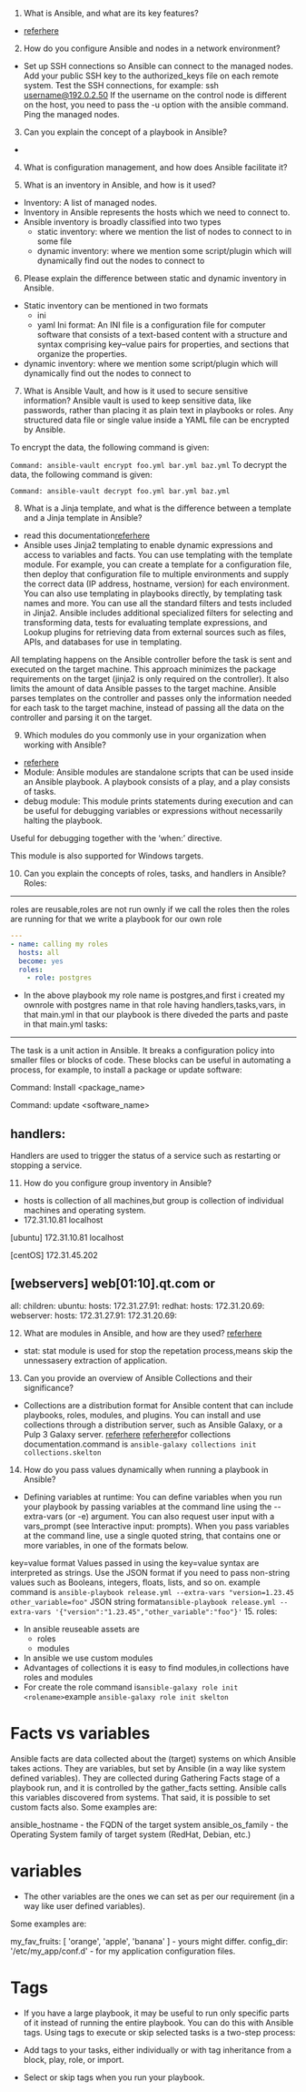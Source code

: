 1. What is Ansible, and what are its key features?
* [referhere](https://www.devopsschool.com/blog/what-are-the-key-features-and-specific-roles-of-ansible/)

2. How do you configure Ansible and nodes in a network environment?
* Set up SSH connections so Ansible can connect to the managed nodes. Add your public SSH key to the authorized_keys file on each remote system. Test the SSH connections, for example: ssh username@192.0.2.50 If the username on the control node is different on the host, you need to pass the -u option with the ansible command. Ping the managed nodes.

3. Can you explain the concept of a playbook in Ansible?
* 

4. What is configuration management, and how does Ansible facilitate it?

5. What is an inventory in Ansible, and how is it used?
* Inventory: A list of managed nodes.
* Inventory in Ansible represents the hosts which we need to connect to.
* Ansible inventory is broadly classified into two types
     * static inventory: where we mention the list of nodes to connect to in some file
     * dynamic inventory: where we mention some script/plugin which will dynamically find out the nodes to connect to

6. Please explain the difference between static and dynamic inventory in Ansible.
* Static inventory can be mentioned in two formats
   * ini
   * yaml
Ini format: An INI file is a configuration file for computer software that consists of a text-based content with a structure and syntax comprising key–value pairs for properties, and sections that organize the properties.
* dynamic inventory: where we mention some script/plugin which will dynamically find out the nodes to connect to
  
7. What is Ansible Vault, and how is it used to secure sensitive information?
Ansible vault is used to keep sensitive data, like passwords, rather than placing it as plain text in playbooks or roles. Any structured data file or single value inside a YAML file can be encrypted by Ansible.

To encrypt the data, the following command is given:

``Command: ansible-vault encrypt foo.yml bar.yml baz.yml``
To decrypt the data,  the following command is given:

``Command: ansible-vault decrypt foo.yml bar.yml baz.yml``

8. What is a Jinja template, and what is the difference between a template and a Jinja template in Ansible?
* read this documentation[referhere](https://docs.ansible.com/ansible/latest/playbook_guide/playbooks_templating.html)
* Ansible uses Jinja2 templating to enable dynamic expressions and access to variables and facts. You can use templating with the template module. For example, you can create a template for a configuration file, then deploy that configuration file to multiple environments and supply the correct data (IP address, hostname, version) for each environment. You can also use templating in playbooks directly, by templating task names and more. You can use all the standard filters and tests included in Jinja2. Ansible includes additional specialized filters for selecting and transforming data, tests for evaluating template expressions, and Lookup plugins for retrieving data from external sources such as files, APIs, and databases for use in templating.

All templating happens on the Ansible controller before the task is sent and executed on the target machine. This approach minimizes the package requirements on the target (jinja2 is only required on the controller). It also limits the amount of data Ansible passes to the target machine. Ansible parses templates on the controller and passes only the information needed for each task to the target machine, instead of passing all the data on the controller and parsing it on the target.

9. Which modules do you commonly use in your organization when working with Ansible?
* [referhere](https://opensource.com/article/19/9/must-know-ansible-modules)
* Module: Ansible modules are standalone scripts that can be used inside an Ansible playbook. A playbook consists of a play, and a play consists of tasks. 
* debug module: This module prints statements during execution and can be useful for debugging variables or expressions without necessarily halting the playbook.

Useful for debugging together with the ‘when:’ directive.

This module is also supported for Windows targets.

10. Can you explain the concepts of roles, tasks, and handlers in Ansible?
Roles:
------
roles are reusable,roles are not run ownly if we call the roles then the roles are running for that we write a playbook for our own role
```yml
---
- name: calling my roles
  hosts: all
  become: yes
  roles: 
    - role: postgres
```
* In the above playbook my role name is postgres,and first i created my ownrole with postgres name in that role having handlers,tasks,vars, in that main.yml in that our playbook is there diveded the parts and paste in that main.yml
tasks:
------
The task is a unit action in Ansible. It breaks a configuration policy into smaller files or blocks of code. These blocks can be useful in automating a process, for example, to install a package or update software:

Command: Install <package_name>

Command: update <software_name>

handlers:
---------
 Handlers are used to trigger the status of a service such as restarting or stopping a service.

11.  How do you configure group inventory in Ansible?
* hosts is collection of all machines,but group is collection of individual machines and operating system.
* 172.31.10.81
localhost

[ubuntu]
172.31.10.81
localhost

[centOS]
172.31.45.202

[webservers]
web[01:10].qt.com
or
---
all:
  children:
    ubuntu:
      hosts:
        172.31.27.91:
    redhat:
      hosts:
        172.31.20.69:
    webserver:
      hosts:
        172.31.27.91:
        172.31.20.69:

12. What are modules in Ansible, and how are they used?
[referhere](https://opensource.com/article/19/9/must-know-ansible-modules)
* stat: stat module is used for stop the repetation process,means skip the unnessasery extraction of application.

13.  Can you provide an overview of Ansible Collections and their significance?
* Collections are a distribution format for Ansible content that can include playbooks, roles, modules, and plugins. You can install and use collections through a distribution server, such as Ansible Galaxy, or a Pulp 3 Galaxy server.
[referhere](https://docs.ansible.com/ansible/latest/collections_guide/index.html)
[referhere](https://docs.ansible.com/ansible/latest/collections_guide/collections_installing.html#installing-a-collection-from-a-git-repository)for collections documentation.command is ``ansible-galaxy collections init collections.skelton``

14.  How do you pass values dynamically when running a playbook in Ansible?
* Defining variables at runtime:
You can define variables when you run your playbook by passing variables at the command line using the --extra-vars (or -e) argument. You can also request user input with a vars_prompt (see Interactive input: prompts). When you pass variables at the command line, use a single quoted string, that contains one or more variables, in one of the formats below.

key=value format
Values passed in using the key=value syntax are interpreted as strings. Use the JSON format if you need to pass non-string values such as Booleans, integers, floats, lists, and so on.
example command is ``ansible-playbook release.yml --extra-vars "version=1.23.45 other_variable=foo"``
JSON string format``ansible-playbook release.yml --extra-vars '{"version":"1.23.45","other_variable":"foo"}'``
15. roles:
* In ansible reuseable assets are 
    * roles
    * modules
* In ansible we use custom modules
* Advantages of collections it is easy to find modules,in collections have roles and modules
* For create the role command is``ansible-galaxy role init <rolename>``example ``ansible-galaxy role init skelton``

# Facts vs variables
Ansible facts are data collected about the (target) systems on which Ansible takes actions. They are variables, but set by Ansible (in a way like system defined variables). They are collected during Gathering Facts stage of a playbook run, and it is controlled by the gather_facts setting. Ansible calls this variables discovered from systems. That said, it is possible to set custom facts also.
Some examples are:

ansible_hostname - the FQDN of the target system
ansible_os_family - the Operating System family of target system (RedHat, Debian, etc.)

# variables
* The other variables are the ones we can set as per our requirement (in a way like user defined variables).

Some examples are:

my_fav_fruits: [ 'orange', 'apple', 'banana' ] - yours might differ.
config_dir: '/etc/my_app/conf.d' - for my application configuration files.

# Tags
* If you have a large playbook, it may be useful to run only specific parts of it instead of running the entire playbook. You can do this with Ansible tags. Using tags to execute or skip selected tasks is a two-step process:

* Add tags to your tasks, either individually or with tag inheritance from a block, play, role, or import.

* Select or skip tags when you run your playbook.

